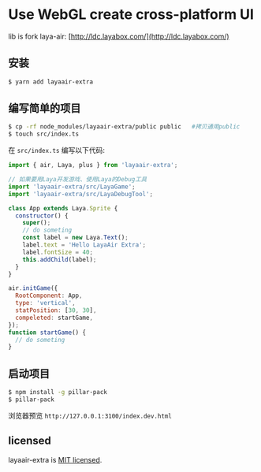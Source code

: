 # Use WebGL create cross-platform UI

lib is fork laya-air: [http://ldc.layabox.com/](http://ldc.layabox.com/)

## 安装

```sh
$ yarn add layaair-extra
```

## 编写简单的项目

```sh
$ cp -rf node_modules/layaair-extra/public public   #拷贝通用public
$ touch src/index.ts
```

在 `src/index.ts` 编写以下代码:

```js
import { air, Laya, plus } from 'layaair-extra';

// 如果要用Laya开发游戏、使用Laya的Debug工具
import 'layaair-extra/src/LayaGame';
import 'layaair-extra/src/LayaDebugTool';

class App extends Laya.Sprite {
  constructor() {
    super();
    // do someting
    const label = new Laya.Text();
    label.text = 'Hello LayaAir Extra';
    label.fontSize = 40;
    this.addChild(label);
  }
}

air.initGame({
  RootComponent: App,
  type: 'vertical',
  statPosition: [30, 30],
  compeleted: startGame,
});
function startGame() {
  // do someting
}
```

## 启动项目

```sh
$ npm install -g pillar-pack
$ pillar-pack
```

浏览器预览 `http://127.0.0.1:3100/index.dev.html`


## licensed

layaair-extra is [MIT licensed](./LICENSE).
